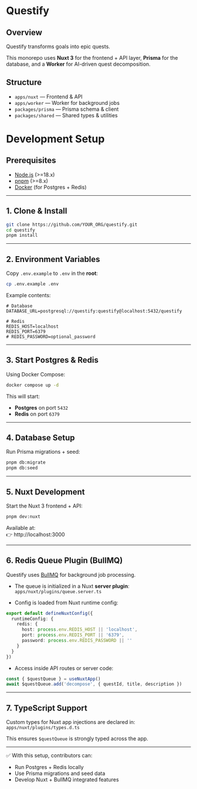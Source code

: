 # Questify

## Overview

Questify transforms goals into epic quests.  

This monorepo uses **Nuxt 3** for the frontend + API layer, **Prisma** for the database, and a **Worker** for AI-driven quest decomposition.

## Structure

- `apps/nuxt` — Frontend & API
- `apps/worker` — Worker for background jobs
- `packages/prisma` — Prisma schema & client
- `packages/shared` — Shared types & utilities

# Development Setup

## Prerequisites

- [Node.js](https://nodejs.org/) (>=18.x)
- [pnpm](https://pnpm.io/) (>=8.x)
- [Docker](https://www.docker.com/) (for Postgres + Redis)

---

## 1. Clone & Install

```bash
git clone https://github.com/YOUR_ORG/questify.git
cd questify
pnpm install
```

---

## 2. Environment Variables

Copy `.env.example` to `.env` in the **root**:

```bash
cp .env.example .env
```

Example contents:

```env
# Database
DATABASE_URL=postgresql://questify:questify@localhost:5432/questify

# Redis
REDIS_HOST=localhost
REDIS_PORT=6379
# REDIS_PASSWORD=optional_password
```

---

## 3. Start Postgres & Redis

Using Docker Compose:

```bash
docker compose up -d
```

This will start:
- **Postgres** on port `5432`
- **Redis** on port `6379`

---

## 4. Database Setup

Run Prisma migrations + seed:

```bash
pnpm db:migrate
pnpm db:seed
```

---

## 5. Nuxt Development

Start the Nuxt 3 frontend + API:

```bash
pnpm dev:nuxt
```

Available at:  
👉 http://localhost:3000

---

## 6. Redis Queue Plugin (BullMQ)

Questify uses [BullMQ](https://docs.bullmq.io/) for background job processing.  

- The queue is initialized in a Nuxt **server plugin**:  
  `apps/nuxt/plugins/queue.server.ts`

- Config is loaded from Nuxt runtime config:

```ts
export default defineNuxtConfig({
  runtimeConfig: {
    redis: {
      host: process.env.REDIS_HOST || 'localhost',
      port: process.env.REDIS_PORT || '6379',
      password: process.env.REDIS_PASSWORD || ''
    }
  }
})
```

- Access inside API routes or server code:

```ts
const { $questQueue } = useNuxtApp()
await $questQueue.add('decompose', { questId, title, description })
```

---

## 7. TypeScript Support

Custom types for Nuxt app injections are declared in:  
`apps/nuxt/plugins/types.d.ts`

This ensures `$questQueue` is strongly typed across the app.

---

✅ With this setup, contributors can:  
- Run Postgres + Redis locally  
- Use Prisma migrations and seed data  
- Develop Nuxt + BullMQ integrated features  
